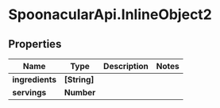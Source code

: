 # SpoonacularApi.InlineObject2

## Properties

Name | Type | Description | Notes
------------ | ------------- | ------------- | -------------
**ingredients** | **[String]** |  | 
**servings** | **Number** |  | 


